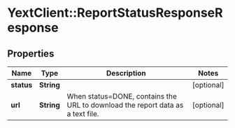 # YextClient::ReportStatusResponseResponse

## Properties
Name | Type | Description | Notes
------------ | ------------- | ------------- | -------------
**status** | **String** |  | [optional] 
**url** | **String** | When status&#x3D;DONE, contains the URL to download the report data as a text file. | [optional] 


